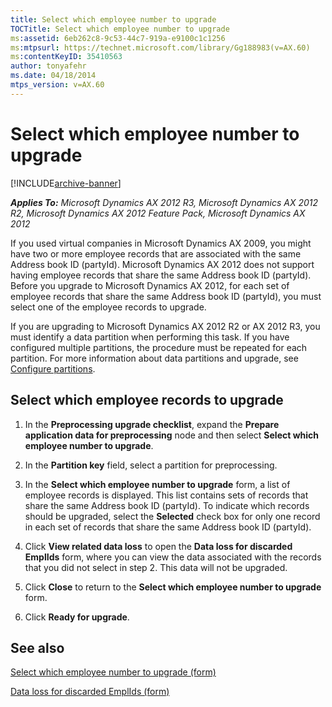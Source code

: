 ```yaml
---
title: Select which employee number to upgrade
TOCTitle: Select which employee number to upgrade
ms:assetid: 6eb262c8-9c53-44c7-919a-e9100c1c1256
ms:mtpsurl: https://technet.microsoft.com/library/Gg188983(v=AX.60)
ms:contentKeyID: 35410563
author: tonyafehr
ms.date: 04/18/2014
mtps_version: v=AX.60
---
```


# Select which employee number to upgrade 


[!INCLUDE[archive-banner](includes/archive-banner.md)]


_**Applies To:** Microsoft Dynamics AX 2012 R3, Microsoft Dynamics AX 2012 R2, Microsoft Dynamics AX 2012 Feature Pack, Microsoft Dynamics AX 2012_

If you used virtual companies in Microsoft Dynamics AX 2009, you might have two or more employee records that are associated with the same Address book ID (partyId). Microsoft Dynamics AX 2012 does not support having employee records that share the same Address book ID (partyId). Before you upgrade to Microsoft Dynamics AX 2012, for each set of employee records that share the same Address book ID (partyId), you must select one of the employee records to upgrade.

If you are upgrading to Microsoft Dynamics AX 2012 R2 or AX 2012 R3, you must identify a data partition when performing this task. If you have configured multiple partitions, the procedure must be repeated for each partition. For more information about data partitions and upgrade, see [Configure partitions](configure-partitions.md).

## Select which employee records to upgrade

1.  In the **Preprocessing upgrade checklist**, expand the **Prepare application data for preprocessing** node and then select **Select which employee number to upgrade**.

2.  In the **Partition key** field, select a partition for preprocessing.

3.  In the **Select which employee number to upgrade** form, a list of employee records is displayed. This list contains sets of records that share the same Address book ID (partyId). To indicate which records should be upgraded, select the **Selected** check box for only one record in each set of records that share the same Address book ID (partyId).

4.  Click **View related data loss** to open the **Data loss for discarded EmplIds** form, where you can view the data associated with the records that you did not select in step 2. This data will not be upgraded.

5.  Click **Close** to return to the **Select which employee number to upgrade** form.

6.  Click **Ready for upgrade**.

## See also

[Select which employee number to upgrade (form)](https://technet.microsoft.com/library/hh202069\(v=ax.60\))

[Data loss for discarded EmplIds (form)](https://technet.microsoft.com/library/hh202102\(v=ax.60\))

  


